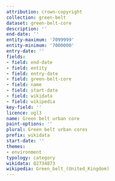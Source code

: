 ```yaml
---
attribution: crown-copyright
collection: green-belt
dataset: green-belt-core
description: ''
end-date: ''
entity-maximum: '7099999'
entity-minimum: '7000000'
entry-date: ''
fields:
- field: end-date
- field: entity
- field: entry-date
- field: green-belt-core
- field: name
- field: start-date
- field: wikidata
- field: wikipedia
key-field: ''
licence: ogl3
name: Green belt urban core
paint-options: ''
plural: Green belt urban cores
prefix: wikidata
start-date: ''
themes:
- environment
typology: category
wikidata: Q2734873
wikipedia: Green_belt_(United_Kingdom)
---
```

